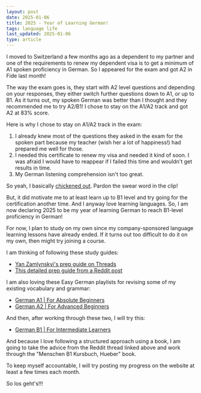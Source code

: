 ```yaml
---
layout: post
date: 2025-01-06
title: 2025 - Year of Learning German!
tags: language life
last_updated: 2025-01-06
type: article
---
```


I moved to Switzerland a few months ago as a dependent to my partner and one of the requirements to renew my dependent visa is to get a minimum of A1 spoken proficiency in German. So I appeared for the exam and got A2 in Fide last month! 

The way the exam goes is, they start with A2 level questions and depending on your responses, they either switch further questions down to A1, or up to B1. As it turns out, my spoken German was better than I thought and they recommended me to try A2/B1! I chose to stay on the A1/A2 track and got A2 at 83% score. 

Here is why I chose to stay on A1/A2 track in the exam:

1. I already knew most of the questions they asked in the exam for the spoken part because my teacher (wish her a lot of happiness!) had prepared me well for those.
2. I needed this certificate to renew my visa and needed it kind of soon. I was afraid I would have to reappear if I failed this time and wouldn't get results in time.
3. My German listening comprehension isn't too great.

So yeah, I basically [chickened out](https://getyarn.io/yarn-clip/fb625d9f-4e3c-4b0c-9229-fc88bcc02863). Pardon the swear word in the clip!

But, it did motivate me to at least learn up to B1 level and try going for the certification another time. And I anyway love learning languages. So, I am now declaring 2025 to be my year of learning German to reach B1-level proficiency in German!

For now, I plan to study on my own since my company-sponsored language learning lessons have already ended. If it turns out too difficult to do it on my own, then might try joining a course.

I am thinking of following these study guides:
- [Yan Zamlynskyi's prep guide on Threads](https://www.threads.net/@yanzamlynskyi/post/DBzAlepoviq)
- [This detailed prep guide from a Reddit post](https://www.reddit.com/r/German/comments/cc9dhm/b1_self_study_guide/)

I am also loving these Easy German playlists for revising some of my existing vocabulary and grammar:
- [German A1 \| For Absolute Beginners](https://www.youtube.com/playlist?list=PLk1fjOl39-50kWobutO8NVFzbw9PHtbbg)
- [German A2 \| For Advanced Beginners](https://youtube.com/playlist?list=PLk1fjOl39-5201BUdhtOM_x23poNvLouT)

And then, after working through these two, I will try this:
- [German B1 \| For Intermediate Learners](https://www.youtube.com/playlist?list=PLk1fjOl39-53yooogv6RaJAK29mx7nz1d)

And because I love following a structured approach using a book, I am going to take the advice from the Reddit thread linked above and work through the "Menschen B1 Kursbuch, Hueber" book.

To keep myself accountable, I will try posting my progress on the website at least a few times each month.

So los geht's!!!